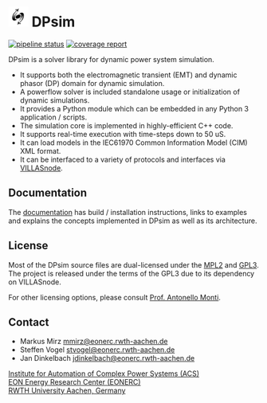 # <img src="docs/images/dpsim.png" width=40 /> DPsim

[![pipeline status](https://git.rwth-aachen.de/acs/public/simulation/dpsim/dpsim/badges/master/pipeline.svg)](https://git.rwth-aachen.de/acs/public/simulation/dpsim/dpsim/commits/master)
[![coverage report](https://git.rwth-aachen.de/acs/public/simulation/dpsim/dpsim/badges/master/coverage.svg)](https://git.rwth-aachen.de/acs/public/simulation/dpsim/dpsim/commits/master)

DPsim is a solver library for dynamic power system simulation.

- It supports both the electromagnetic transient (EMT) and dynamic phasor (DP) domain for dynamic simulation.
- A powerflow solver is included standalone usage or initialization of dynamic simulations.
- It provides a Python module which can be embedded in any Python 3 application / scripts.
- The simulation core is implemented in highly-efficient C++ code.
- It supports real-time execution with time-steps down to 50 uS.
- It can load models in the IEC61970 Common Information Model (CIM) XML format.
- It can be interfaced to a variety of protocols and interfaces via [VILLASnode](https://fein-aachen.org/projects/villas-node/).

## Documentation

The [documentation](https://dpsim.fein-aachen.org/) has build / installation instructions, links to examples and explains the concepts implemented in DPsim as well as its architecture.

## License

Most of the DPsim source files are dual-licensed under the [MPL2](https://mozilla.org/MPL/2.0/) and [GPL3](http://www.gnu.org/licenses/).
The project is released under the terms of the GPL3 due to its dependency on VILLASnode.

For other licensing options, please consult [Prof. Antonello Monti](mailto:amonti@eonerc.rwth-aachen.de).

## Contact

- Markus Mirz <mmirz@eonerc.rwth-aachen.de>
- Steffen Vogel <stvogel@eonerc.rwth-aachen.de>
- Jan Dinkelbach <jdinkelbach@eonerc.rwth-aachen.de>

[Institute for Automation of Complex Power Systems (ACS)](http://www.acs.eonerc.rwth-aachen.de) \
[EON Energy Research Center (EONERC)](http://www.eonerc.rwth-aachen.de) \
[RWTH University Aachen, Germany](http://www.rwth-aachen.de)

